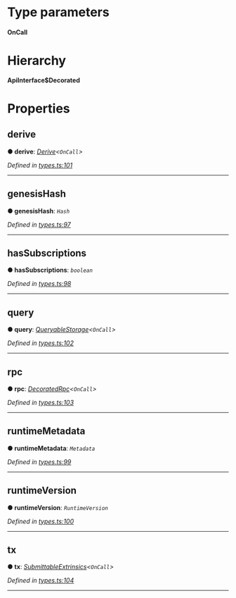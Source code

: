 

# Type parameters
#### OnCall 
# Hierarchy

**ApiInterface$Decorated**

# Properties

<a id="derive"></a>

##  derive

**● derive**: *[Derive](_types_.derive.md)<`OnCall`>*

*Defined in [types.ts:101](https://github.com/polkadot-js/api/blob/e798df9/packages/api/src/types.ts#L101)*

___
<a id="genesishash"></a>

##  genesisHash

**● genesisHash**: *`Hash`*

*Defined in [types.ts:97](https://github.com/polkadot-js/api/blob/e798df9/packages/api/src/types.ts#L97)*

___
<a id="hassubscriptions"></a>

##  hasSubscriptions

**● hasSubscriptions**: *`boolean`*

*Defined in [types.ts:98](https://github.com/polkadot-js/api/blob/e798df9/packages/api/src/types.ts#L98)*

___
<a id="query"></a>

##  query

**● query**: *[QueryableStorage](_types_.queryablestorage.md)<`OnCall`>*

*Defined in [types.ts:102](https://github.com/polkadot-js/api/blob/e798df9/packages/api/src/types.ts#L102)*

___
<a id="rpc"></a>

##  rpc

**● rpc**: *[DecoratedRpc](_types_.decoratedrpc.md)<`OnCall`>*

*Defined in [types.ts:103](https://github.com/polkadot-js/api/blob/e798df9/packages/api/src/types.ts#L103)*

___
<a id="runtimemetadata"></a>

##  runtimeMetadata

**● runtimeMetadata**: *`Metadata`*

*Defined in [types.ts:99](https://github.com/polkadot-js/api/blob/e798df9/packages/api/src/types.ts#L99)*

___
<a id="runtimeversion"></a>

##  runtimeVersion

**● runtimeVersion**: *`RuntimeVersion`*

*Defined in [types.ts:100](https://github.com/polkadot-js/api/blob/e798df9/packages/api/src/types.ts#L100)*

___
<a id="tx"></a>

##  tx

**● tx**: *[SubmittableExtrinsics](_types_.submittableextrinsics.md)<`OnCall`>*

*Defined in [types.ts:104](https://github.com/polkadot-js/api/blob/e798df9/packages/api/src/types.ts#L104)*

___


